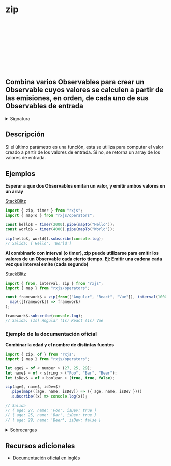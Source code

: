 <div class="page-heading">

# zip

<a target="_blank" href="https://github.com/ReactiveX/rxjs/blob/master/src/internal/observable/zip.ts">
<svg>
  <use xlink:href="/assets/icons/github.svg#github"></use>
</svg>
</a>
</div>

<h2 class="subtitle"> Combina varios Observables para crear un Observable cuyos valores se calculen a partir de las emisiones, en orden, de cada uno de sus Observables de entrada
</h2>

<details>
<summary>Signatura</summary>

### Firma

`zip<O extends ObservableInput<any>, R>(...observables: (O | ((...values: ObservedValueOf<O>[]) => R))[]): Observable<ObservedValueOf<O>[] | R>`

### Parámetros

<table>
<tr><td>observables</td><td>Tipo: <code>(O | ((...values: ObservedValueOf[]) => R))[]</code>.</td></tr>
</table>

### Retorna

`Observable<ObservedValueOf<O>[] | R>`

</details>

## Descripción

Si el último parámetro es una función, esta se utiliza para computar el valor creado a partir de los valores de entrada. Si no, se retorna un array de los valores de entrada.

## Ejemplos

**Esperar a que dos Observables emitan un valor, y emitir ambos valores en un array**

<a target="_blank" href="https://stackblitz.com/edit/docu-rxjs-zip?file=index.ts">StackBlitz</a>

```javascript
import { zip, timer } from "rxjs";
import { mapTo } from "rxjs/operators";

const hello$ = timer(2000).pipe(mapTo("Hello"));
const world$ = timer(4000).pipe(mapTo("World"));

zip(hello$, world$).subscribe(console.log);
// Salida: ['Hello', 'World']
```

**Al combinarlo con interval (o timer), zip puede utilizarse para emitir los valores de un Observable cada cierto tiempo.**
**Ej: Emitir una cadena cada vez que interval emite (cada segundo)**

<a target="_blank" href="https://stackblitz.com/edit/docu-rxjs-zip-2?file=index.ts">StackBlitz</a>

```javascript
import { from, interval, zip } from "rxjs";
import { map } from "rxjs/operators";

const framework$ = zip(from(["Angular", "React", "Vue"]), interval(1000)).pipe(
  map(([framework]) => framework)
);

framework$.subscribe(console.log);
// Salida: (1s) Angular (1s) React (1s) Vue
```

### Ejemplo de la documentación oficial

**Combinar la edad y el nombre de distintas fuentes**

```javascript
import { zip, of } from "rxjs";
import { map } from "rxjs/operators";

let age$ = of < number > (27, 25, 29);
let name$ = of < string > ("Foo", "Bar", "Beer");
let isDev$ = of < boolean > (true, true, false);

zip(age$, name$, isDev$)
  .pipe(map(([age, name, isDev]) => ({ age, name, isDev })))
  .subscribe((x) => console.log(x));

// Salida
// { age: 27, name: 'Foo', isDev: true }
// { age: 25, name: 'Bar', isDev: true }
// { age: 29, name: 'Beer', isDev: false }
```

<details>
<summary>Sobrecargas</summary>
<div class="overload-container">

<div class="overload-section">

### Firma

`zip(v1: O1, resultSelector: (v1: ObservedValueOf<O1>) => R): Observable<R>`

### Parámetros

<table>
<tr><td>v1</td><td>Tipo: <code>O1</code>.</td></tr>
<tr><td>resultSelector</td><td>Tipo: <code>(v1: ObservedValueOf) => R</code>.</td></tr>
</table>

### Retorna

`Observable<R>`

</div>

<div class="overload-section">

### Firma

`zip(v1: O1, v2: O2, resultSelector: (v1: ObservedValueOf<O1>, v2: ObservedValueOf<O2>) => R): Observable<R>`

### Parámetros

<table>
<tr><td>v1</td><td>Tipo: <code>O1</code>.</td></tr>
<tr><td>v2</td><td>Tipo: <code>O2</code>.</td></tr>
<tr><td>resultSelector</td><td>Tipo: <code>(v1: ObservedValueOf, v2: ObservedValueOf) => R</code>.</td></tr>
</table>

### Retorna

`Observable<R>`

</div>

<div class="overload-section">

### Firma

`zip(v1: O1, v2: O2, v3: O3, resultSelector: (v1: ObservedValueOf<O1>, v2: ObservedValueOf<O2>, v3: ObservedValueOf<O3>) => R): Observable<R>`

### Parámetros

<table>
<tr><td>v1</td><td>Tipo: <code>O1</code>.</td></tr>
<tr><td>v2</td><td>Tipo: <code>O2</code>.</td></tr>
<tr><td>v3</td><td>Tipo: <code>O3</code>.</td></tr>
<tr><td>resultSelector</td><td>Tipo: <code>(v1: ObservedValueOf, v2: ObservedValueOf, v3: ObservedValueOf) => R</code>.</td></tr>
</table>

### Retorna

`Observable<R>`

</div>

<div class="overload-section">

### Firma

`zip(v1: O1, v2: O2, v3: O3, v4: O4, resultSelector: (v1: ObservedValueOf<O1>, v2: ObservedValueOf<O2>, v3: ObservedValueOf<O3>, v4: ObservedValueOf<O4>) => R): Observable<R>`

### Parámetros

<table>
<tr><td>v1</td><td>Tipo: <code>O1</code>.</td></tr>
<tr><td>v2</td><td>Tipo: <code>O2</code>.</td></tr>
<tr><td>v3</td><td>Tipo: <code>O3</code>.</td></tr>
<tr><td>v4</td><td>Tipo: <code>O4</code>.</td></tr>
<tr><td>resultSelector</td><td>Tipo: <code>(v1: ObservedValueOf, v2: ObservedValueOf, v3: ObservedValueOf, v4: ObservedValueOf) => R</code>.</td></tr>
</table>

### Retorna

`Observable<R>`

</div>

<div class="overload-section">

### Firma

`zip(v1: O1, v2: O2, v3: O3, v4: O4, v5: O5, resultSelector: (v1: ObservedValueOf<O1>, v2: ObservedValueOf<O2>, v3: ObservedValueOf<O3>, v4: ObservedValueOf<O4>, v5: ObservedValueOf<O5>) => R): Observable<R>`

### Parámetros

<table>
<tr><td>v1</td><td>Tipo: <code>O1</code>.</td></tr>
<tr><td>v2</td><td>Tipo: <code>O2</code>.</td></tr>
<tr><td>v3</td><td>Tipo: <code>O3</code>.</td></tr>
<tr><td>v4</td><td>Tipo: <code>O4</code>.</td></tr>
<tr><td>v5</td><td>Tipo: <code>O5</code>.</td></tr>
<tr><td>resultSelector</td><td>Tipo: <code>(v1: ObservedValueOf, v2: ObservedValueOf, v3: ObservedValueOf, v4: ObservedValueOf, v5: ObservedValueOf) => R</code>.</td></tr>
</table>

### Retorna

`Observable<R>`

</div>

<div class="overload-section">

### Firma

`zip(v1: O1, v2: O2, v3: O3, v4: O4, v5: O5, v6: O6, resultSelector: (v1: ObservedValueOf<O1>, v2: ObservedValueOf<O2>, v3: ObservedValueOf<O3>, v4: ObservedValueOf<O4>, v5: ObservedValueOf<O5>, v6: ObservedValueOf<O6>) => R): Observable<R>`

### Parámetros

<table>
<tr><td>v1</td><td>Tipo: <code>O1</code>.</td></tr>
<tr><td>v2</td><td>Tipo: <code>O2</code>.</td></tr>
<tr><td>v3</td><td>Tipo: <code>O3</code>.</td></tr>
<tr><td>v4</td><td>Tipo: <code>O4</code>.</td></tr>
<tr><td>v5</td><td>Tipo: <code>O5</code>.</td></tr>
<tr><td>v6</td><td>Tipo: <code>O6</code>.</td></tr>
<tr><td>resultSelector</td><td>Tipo: <code>(v1: ObservedValueOf, v2: ObservedValueOf, v3: ObservedValueOf, v4: ObservedValueOf, v5: ObservedValueOf, v6:</code> ObservedValueOf) => R.</td></tr>
</table>

### Retorna

`Observable<R>`

</div>

<div class="overload-section">

### Firma

`zip(v1: O1, v2: O2): Observable<[ObservedValueOf<O1>, ObservedValueOf<O2>]>`

### Parámetros

<table>
<tr><td>v1</td><td>Tipo: <code>O1</code>.</td></tr>
<tr><td>v2</td><td>Tipo: <code>O2</code>.</td></tr>
</table>

### Retorna

`Observable<[ObservedValueOf<O1>, ObservedValueOf<O2>]>`

</div>

<div class="overload-section">

### Firma

`zip(v1: O1, v2: O2, v3: O3): Observable<[ObservedValueOf<O1>, ObservedValueOf<O2>, ObservedValueOf<O3>]>`

### Parámetros

<table>
<tr><td>v1</td><td>Tipo: <code>O1</code>.</td></tr>
<tr><td>v2</td><td>Tipo: <code>O2</code>.</td></tr>
<tr><td>v3</td><td>Tipo: <code>O3</code>.</td></tr>
</table>

### Retorna

`Observable<[ObservedValueOf<O1>, ObservedValueOf<O2>, ObservedValueOf<O3>]>`

</div>

<div class="overload-section">

### Firma

`zip(v1: O1, v2: O2, v3: O3, v4: O4): Observable<[ObservedValueOf<O1>, ObservedValueOf<O2>, ObservedValueOf<O3>, ObservedValueOf<O4>]>`

### Parámetros

<table>
<tr><td>v1</td><td>Tipo: <code>O1</code>.</td></tr>
<tr><td>v2</td><td>Tipo: <code>O2</code>.</td></tr>
<tr><td>v3</td><td>Tipo: <code>O3</code>.</td></tr>
<tr><td>v4</td><td>Tipo: <code>O4</code>.</td></tr>
</table>

### Retorna

`Observable<[ObservedValueOf<O1>, ObservedValueOf<O2>, ObservedValueOf<O3>, ObservedValueOf<O4>]>`

</div>

<div class="overload-section">

### Firma

zip(v1: O1, v2: O2, v3: O3, v4: O4, v5: O5): Observable<[ObservedValueOf<O1>, ObservedValueOf<O2>, ObservedValueOf<O3>, `ObservedValueOf<O4>, ObservedValueOf<O5>]>`

### Parámetros

<table>
<tr><td>v1</td><td>Tipo: <code>O1</code>.</td></tr>
<tr><td>v2</td><td>Tipo: <code>O2</code>.</td></tr>
<tr><td>v3</td><td>Tipo: <code>O3</code>.</td></tr>
<tr><td>v4</td><td>Tipo: <code>O4</code>.</td></tr>
<tr><td>v5</td><td>Tipo: <code>O5</code>.</td></tr>
</table>

### Retorna

`Observable<[ObservedValueOf<O1>, ObservedValueOf<O2>, ObservedValueOf<O3>, ObservedValueOf<O4>, ObservedValueOf<O5>]>`

</div>

<div class="overload-section">

### Firma

`zip(v1: O1, v2: O2, v3: O3, v4: O4, v5: O5, v6: O6): Observable<[ObservedValueOf<O1>, ObservedValueOf<O2>, ObservedValueOf<O3>, ObservedValueOf<O4>, ObservedValueOf<O5>, ObservedValueOf<O6>]>`

### Parámetros

<table>
<tr><td>v1</td><td>Tipo: <code>O1</code>.</td></tr>
<tr><td>v2</td><td>Tipo: <code>O2</code>.</td></tr>
<tr><td>v3</td><td>Tipo: <code>O3</code>.</td></tr>
<tr><td>v4</td><td>Tipo: <code>O4</code>.</td></tr>
<tr><td>v5</td><td>Tipo: <code>O5</code>.</td></tr>
<tr><td>v6</td><td>Tipo: <code>O6</code>.</td></tr>
</table>

### Retorna

`Observable<[ObservedValueOf<O1>, ObservedValueOf<O2>, ObservedValueOf<O3>, ObservedValueOf<O4>, ObservedValueOf<O5>, ObservedValueOf<O6>]>`

</div>

<div class="overload-section">

### Firma

`zip(array: O[]): Observable<ObservedValueOf<O>[]>`

### Parámetros

<table>
<tr><td>array</td><td>Tipo: <code>O[]</code>.</td></tr>
</table>

### Retorna

`Observable<ObservedValueOf<O>[]>`

</div>

<div class="overload-section">

### Firma

`zip(array: any[]): Observable<R>`

### Parámetros

<table>
<tr><td>array</td><td>Tipo: <code>any[]</code>.</td></tr>
</table>

### Retorna

`Observable<R>`

</div>

<div class="overload-section">

### Firma

`zip(array: O[], resultSelector: (...values: ObservedValueOf<O>[]) => R): Observable<R>`

### Parámetros

<table>
<tr><td>array</td><td>Tipo: <code>O[]</code>.</td></tr>
<tr><td>resultSelector</td><td>Tipo: <code>(...values: ObservedValueOf[]) => R</code>.</td></tr>
</table>

### Retorna

`Observable<R>`

</div>

<div class="overload-section">

### Firma

`zip(array: any[], resultSelector: (...values: any[]) => R): Observable<R>`

### Parámetros

<table>
<tr><td>array</td><td>Tipo: <code>any[]</code>.</td></tr>
<tr><td>resultSelector</td><td>Tipo: <code>(...values: any[]) => R</code>.</td></tr>
</table>

### Retorna

`Observable<R>`

</div>

<div class="overload-section">

### Firma

`zip(...observables: O[]): Observable<ObservedValueOf<O>[]>`

### Parámetros

<table>
<tr><td>observables</td><td>Tipo: <code>O[]</code>.</td></tr>
</table>

### Retorna

`Observable<ObservedValueOf<O>[]>`

</div>

<div class="overload-section">

### Firma

`zip(...observables: (O | ((...values: ObservedValueOf<O>[]) => R))[]): Observable<R>`

### Parámetros

<table>
<tr><td>observables</td><td>Tipo: <code>(O | ((...values: ObservedValueOf[]) => R))[]</code>.</td></tr>
</table>

### Retorna

`Observable<R>`

</div>

<div class="overload-section">

### Firma

`zip(...observables: any[]): Observable<R>`

### Parámetros

<table>
<tr><td>observables</td><td>Tipo: <code>any[]</code>.</td></tr>
</table>

### Retorna

`Observable<R>`

</div>

</div>
</details>

## Recursos adicionales

- [Documentación oficial en inglés](https://rxjs.dev/api/index/function/zip)
